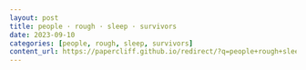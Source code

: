 ```yaml
---
layout: post
title: people · rough · sleep · survivors
date: 2023-09-10
categories: [people, rough, sleep, survivors]
content_url: https://papercliff.github.io/redirect/?q=people+rough+sleep+survivors&tbs=cdr:1,cd_min:9/9/2023,cd_max:9/11/2023
---
```

